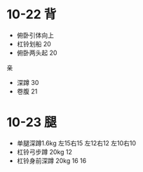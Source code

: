 # 10-22 背

* 俯卧引体向上
* 杠铃划船 20
* 俯卧两头起 20
 
亲

* 深蹲 30
* 卷腹 21

# 10-23 腿

* 单腿深蹲1.6kg 左15右15 左12右12 左10右10
* 杠铃弓步蹲 20kg 12 
* 杠铃身前深蹲 20kg 16 16
